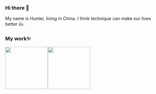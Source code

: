 ### Hi there 👋

My name is Hunter, living in China. I think technique can make our lives better :+1:.

### My work✨
<img align="" height="137px" src="https://github-readme-stats.vercel.app/api?username=huntersman&hide_border=true&show_icons=true&line_height=21&bg_color=0,EC6C6C,FFD479,FFFC79,73FA79&theme=graywhite" /><img align="" height="137px" src="https://github-readme-stats.vercel.app/api/top-langs/?username=huntersman&hide_border=true&layout=compact&bg_color=0,73FA79,73FDFF,D783FF&theme=graywhite" />


<!--
**huntersman/huntersman** is a ✨ _special_ ✨ repository because its `README.md` (this file) appears on your GitHub profile.

Here are some ideas to get you started:

- 🔭 I’m currently working on ...
- 🌱 I’m currently learning ...
- 👯 I’m looking to collaborate on ...
- 🤔 I’m looking for help with ...
- 💬 Ask me about ...
- 📫 How to reach me: ...
- 😄 Pronouns: ...
- ⚡ Fun fact: ...
-->
